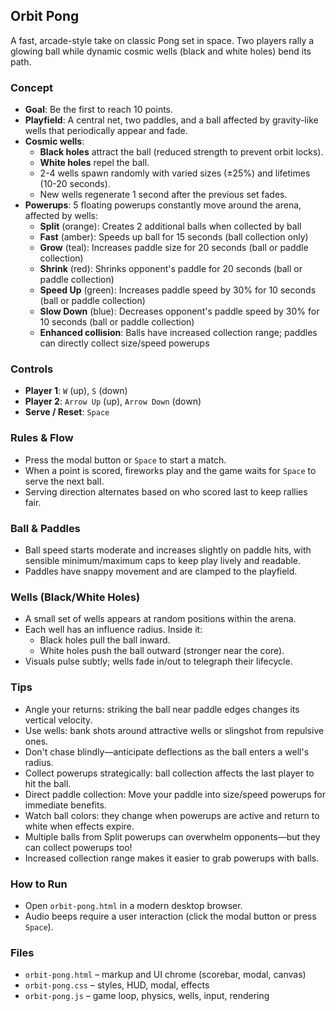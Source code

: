 ## Orbit Pong

A fast, arcade-style take on classic Pong set in space. Two players rally a glowing ball while dynamic cosmic wells (black and white holes) bend its path.

### Concept
- **Goal**: Be the first to reach 10 points.
- **Playfield**: A central net, two paddles, and a ball affected by gravity-like wells that periodically appear and fade.
- **Cosmic wells**: 
  - **Black holes** attract the ball (reduced strength to prevent orbit locks).
  - **White holes** repel the ball.
  - 2-4 wells spawn randomly with varied sizes (±25%) and lifetimes (10-20 seconds).
  - New wells regenerate 1 second after the previous set fades.
- **Powerups**: 5 floating powerups constantly move around the arena, affected by wells:
  - **Split** (orange): Creates 2 additional balls when collected by ball
  - **Fast** (amber): Speeds up ball for 15 seconds (ball collection only)
  - **Grow** (teal): Increases paddle size for 20 seconds (ball or paddle collection)
  - **Shrink** (red): Shrinks opponent's paddle for 20 seconds (ball or paddle collection)  
  - **Speed Up** (green): Increases paddle speed by 30% for 10 seconds (ball or paddle collection)
  - **Slow Down** (blue): Decreases opponent's paddle speed by 30% for 10 seconds (ball or paddle collection)
  - **Enhanced collision**: Balls have increased collection range; paddles can directly collect size/speed powerups

### Controls
- **Player 1**: `W` (up), `S` (down)
- **Player 2**: `Arrow Up` (up), `Arrow Down` (down)
- **Serve / Reset**: `Space`

### Rules & Flow
- Press the modal button or `Space` to start a match.
- When a point is scored, fireworks play and the game waits for `Space` to serve the next ball.
- Serving direction alternates based on who scored last to keep rallies fair.

### Ball & Paddles
- Ball speed starts moderate and increases slightly on paddle hits, with sensible minimum/maximum caps to keep play lively and readable.
- Paddles have snappy movement and are clamped to the playfield.

### Wells (Black/White Holes)
- A small set of wells appears at random positions within the arena.
- Each well has an influence radius. Inside it:
  - Black holes pull the ball inward.
  - White holes push the ball outward (stronger near the core).
- Visuals pulse subtly; wells fade in/out to telegraph their lifecycle.

### Tips
- Angle your returns: striking the ball near paddle edges changes its vertical velocity.
- Use wells: bank shots around attractive wells or slingshot from repulsive ones.
- Don't chase blindly—anticipate deflections as the ball enters a well's radius.
- Collect powerups strategically: ball collection affects the last player to hit the ball.
- Direct paddle collection: Move your paddle into size/speed powerups for immediate benefits.
- Watch ball colors: they change when powerups are active and return to white when effects expire.
- Multiple balls from Split powerups can overwhelm opponents—but they can collect powerups too!
- Increased collection range makes it easier to grab powerups with balls.

### How to Run
- Open `orbit-pong.html` in a modern desktop browser.
- Audio beeps require a user interaction (click the modal button or press `Space`).

### Files
- `orbit-pong.html` – markup and UI chrome (scorebar, modal, canvas)
- `orbit-pong.css` – styles, HUD, modal, effects
- `orbit-pong.js` – game loop, physics, wells, input, rendering


